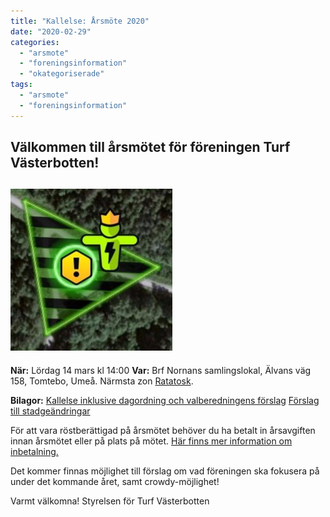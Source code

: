```yaml
---
title: "Kallelse: Årsmöte 2020"
date: "2020-02-29"
categories: 
  - "arsmote"
  - "foreningsinformation"
  - "okategoriserade"
tags: 
  - "arsmote"
  - "foreningsinformation"
---
```


## Välkommen till årsmötet för föreningen Turf Västerbotten!

## ![cropped-2019-06-26-19.40.25](images/cropped-2019-06-26-19.40.25.jpg)

**När:** Lördag 14 mars kl 14:00 **Var:** Brf Nornans samlingslokal, Älvans väg 158, Tomtebo, Umeå. Närmsta zon [Ratatosk](https://turfgame.com/map/Ratatosk).

**Bilagor:** [Kallelse inklusive dagordning och valberedningens förslag](http://www.turfvasterbotten.se/wp-content/uploads/2020/02/turf-vb-kallelse-c3a5rsmc3b6te-2020-03-14-2.pdf "Turf VB Kallelse årsmöte 2020-03-14-2") [Förslag till stadgeändringar](http://www.turfvasterbotten.se/wp-content/uploads/2020/02/fc3b6rslag-till-stadgec3a4ndringar-fc3b6r-turf-vc3a4sterbotten.pdf "Förslag till stadgeändringar för Turf Västerbotten")

För att vara röstberättigad på årsmötet behöver du ha betalt in årsavgiften innan årsmötet eller på plats på mötet. [Här finns mer information om inbetalning.](https://turfvasterbotten.wordpress.com/bli-medlem/)

Det kommer finnas möjlighet till förslag om vad föreningen ska fokusera på under det kommande året, samt crowdy-möjlighet!

Varmt välkomna! Styrelsen för Turf Västerbotten
